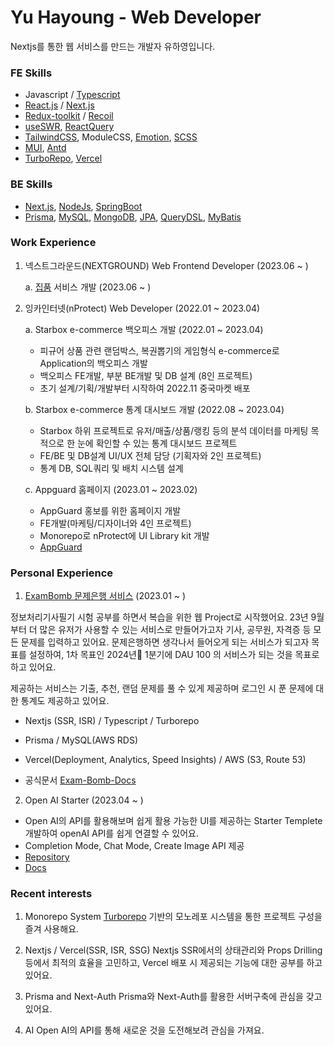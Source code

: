 # Yu Hayoung - Web Developer

Nextjs를 통한 웹 서비스를 만드는 개발자 유하영입니다.

### FE Skills
 - Javascript / [Typescript](https://www.typescriptlang.org/)
 - [React.js](https://reactjs.org/) / [Next.js](https://nextjs.org/)
 - [Redux-toolkit](https://redux-toolkit.js.org/) / [Recoil](https://recoiljs.org/)
 - [useSWR](https://swr.vercel.app/ko), [ReactQuery](https://react-query-v3.tanstack.com/)
 - [TailwindCSS](https://tailwindcss.com/), ModuleCSS, [Emotion](https://emotion.sh/), [SCSS](https://sass-lang.com/)
 - [MUI](https://mui.com), [Antd](https://ant.design)
 - [TurboRepo](https://turbo.build/), [Vercel](https://vercel.com/)

### BE Skills
 - [Next.js](https://nextjs.org/), [NodeJs](https://nodejs.org/), [SpringBoot](https://spring.io/)
 - [Prisma](https://www.prisma.io/), [MySQL](https://www.mysql.com/), [MongoDB](https://www.mongodb.com/), [JPA](https://spring.io/projects/spring-data-jpa), [QueryDSL](http://querydsl.com/), [MyBatis](https://mybatis.org/mybatis-3/)


### Work Experience
1. 넥스트그라운드(NEXTGROUND) Web Frontend Developer (2023.06 ~ )

   a. [집품](https://zippoom.com) 서비스 개발 (2023.06 ~ )

<!--
   a. [집품](https://zippoom.com) Client 개발 (2023.06 ~ )
    - 집품 서비스 개발 및 SEO & 성능최적화
    - MAU 6만/DAU 3천 -> MAU 35만/DAU 1.5만 성장
    - NextJs / Typescript / Jest / Recoil / SWR / Tailwindcss
    - SSR 속도개선 0.8초에서 0.3초 이내로 로드되도록 개선 (모든 페이지 300~500ms 단축)
    - Jest 도입으로 특정 로직 QA 자동화로 시간 단축 및 SWR을 통한 개발경험 개선
    - Next Image 컴포넌트의 기존 시스템 문제점 파악 및 서버환경 최적화
    - SEO 관련 레퍼런스 조사
    - 지속적인 사내 개발스터디를 통한 개발문화 향상
    - 렌더링최적화
   
   b. [집품](https://zippoom.com) Admin 개발 (2023.06 ~ )
    - 집품 포스팅 작성을 위한 에디터 유지보수 ckeditor
    - NextJs / Typescript / Recoil / SWR / Tailwindcss


1. SEO 최적화 중심 개발
SEO 최적화를 통해 검색엔진을 통한 유입을 증대시켜 트래픽 증가를 목표로 합니다.
아래와 같은 성과를 통해 합류 당시 MAU 8만에서 25만으로 성장하고 매일 새로운 기록을 이루고 있습니다.
- Nextjs를 통한 SSR, SEO 최적화 FE 설계
- 시멘틱마크업, 봇 친화적인 HTML구조, 서치엔진 스니펫 분석
- SERP를 위한 메타태그 변경 및 마크업 적용

2. 집품 포스팅 어드민
집품 자체 포스팅 컨텐츠 작성 어드민 페이지 유지보수 및 개발을 담당합니다.

- 콘텐츠를 작성 시에 적용하는 태그 또는 문단 스타일에 따른 UI 개발

 -->

2. 잉카인터넷(nProtect) Web Developer (2022.01 ~ 2023.04)

   a. Starbox e-commerce 백오피스 개발 (2022.01 ~ 2023.04)
    - 피규어 상품 관련 랜덤박스, 복권뽑기의 게임형식 e-commerce로 Application의 백오피스 개발
    - 백오피스 FE개발, 부분 BE개발 및 DB 설계 (8인 프로젝트)
    - 초기 설계/기획/개발부터 시작하여 2022.11 중국마켓 배포
    
   b. Starbox e-commerce 통계 대시보드 개발 (2022.08 ~ 2023.04)
    - Starbox 하위 프로젝트로 유저/매출/상품/랭킹 등의 분석 데이터를 마케팅 목적으로 한 눈에 확인할 수 있는 통계 대시보드 프로젝트
    - FE/BE 및 DB설계 UI/UX 전체 담당 (기획자와 2인 프로젝트)
    - 통계 DB, SQL쿼리 및 배치 시스템 설계
   
   c. Appguard 홈페이지 (2023.01 ~ 2023.02)
    - AppGuard 홍보를 위한 홈페이지 개발
    - FE개발(마케팅/디자이너와 4인 프로젝트)
    - Monorepo로 nProtect에 UI Library kit 개발
    - [AppGuard](https://appguard.nprotect.com/kr/)


### Personal Experience
1. [ExamBomb 문제은행 서비스](https://exam-bomb-service.vercel.app) (2023.01 ~ )
 
 정보처리기사필기 시험 공부를 하면서 복습을 위한 웹 Project로 시작했어요.
 23년 9월부터 더 많은 유저가 사용할 수 있는 서비스로 만들어가고자 기사, 공무원, 자격증 등 모든 문제를 입력하고 있어요.
 문제은행하면 생각나서 들어오게 되는 서비스가 되고자 목표를 설정하여, 1차 목표인 2024년 1분기에 DAU 100 의 서비스가 되는 것을 목표로 하고 있어요.

 제공하는 서비스는 기출, 추천, 랜덤 문제를 풀 수 있게 제공하며 로그인 시 푼 문제에 대한 통계도 제공하고 있어요.

 - Nextjs (SSR, ISR) / Typescript / Turborepo
 - Prisma / MySQL(AWS RDS) 
 - Vercel(Deployment, Analytics, Speed Insights) / AWS (S3, Route 53) 

 - 공식문서 [Exam-Bomb-Docs](https://exam-bomb-docs.vercel.app)

2. Open AI Starter (2023.04 ~ )
 - Open AI의 API를 활용해보며 쉽게 활용 가능한 UI를 제공하는 Starter Templete 개발하여 openAI API를 쉽게 연결할 수 있어요.
 - Completion Mode, Chat Mode, Create Image API 제공
 - [Repository](https://github.com/glory4god/openai-starter)
 - [Docs](https://openai-starter-docs.vercel.app/)

### Recent interests
1. Monorepo System
[Turborepo](https://turbo.build/) 기반의 모노레포 시스템을 통한 프로젝트 구성을 즐겨 사용해요.

2. Nextjs / Vercel(SSR, ISR, SSG)
Nextjs SSR에서의 상태관리와 Props Drilling 등에서 최적의 효율을 고민하고, Vercel 배포 시 제공되는 기능에 대한 공부를 하고 있어요.

3. Prisma and Next-Auth
Prisma와 Next-Auth를 활용한 서버구축에 관심을 갖고 있어요.

4. AI
Open AI의 API를 통해 새로운 것을 도전해보려 관심을 가져요.

<!-- 4. Next13 version & Eslint
Next13과 Prisma를 이용하여 Rest API가 없는 프로젝트 구성에 관심을 갖고 있습니다. ( vercel/commerce )
unicorn 플러그인을 통해 파워풀한 ESlint rules를 적용해갑니다.
[Repository](https://github.com/glory4god/next13-prisma-template)
 -->

<!--  [![Anurag's github stats](https://github-readme-stats.vercel.app/api?username=glory4god)](https://github.com/anuraghazra/github-readme-stats)  -->
